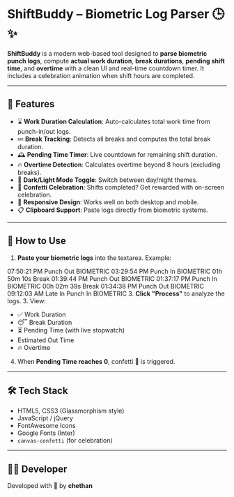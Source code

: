 # ShiftBuddy – Biometric Log Parser 🕒✨

**ShiftBuddy** is a modern web-based tool designed to **parse biometric punch logs**, compute **actual work duration**, **break durations**, **pending shift time**, and **overtime** with a clean UI and real-time countdown timer. It includes a celebration animation when shift hours are completed.

---

## 🔧 Features

- ⌛ **Work Duration Calculation**: Auto-calculates total work time from punch-in/out logs.
- 💤 **Break Tracking**: Detects all breaks and computes the total break duration.
- 🕰 **Pending Time Timer**: Live countdown for remaining shift duration.
- 🔥 **Overtime Detection**: Calculates overtime beyond 8 hours (excluding breaks).
- 🌙 **Dark/Light Mode Toggle**: Switch between day/night themes.
- 🎉 **Confetti Celebration**: Shifts completed? Get rewarded with on-screen celebration.
- 📱 **Responsive Design**: Works well on both desktop and mobile.
- 📋 **Clipboard Support**: Paste logs directly from biometric systems.

---

## 🚀 How to Use

1. **Paste your biometric logs** into the textarea. Example:

07:50:21 PM 
Punch Out BIOMETRIC 
03:29:54 PM
 Punch In BIOMETRIC 
01h 50m 10s Break 
01:39:44 PM 
Punch Out BIOMETRIC
01:37:17 PM
 Punch In BIOMETRIC
 00h 02m 39s Break
01:34:38 PM
 Punch Out BIOMETRIC 
09:12:03 AM Late In 
Punch In BIOMETRIC
3. **Click "Process"** to analyze the logs.
3. View:
- ✅ Work Duration
- 😴 Break Duration
- ⏳ Pending Time (with live stopwatch)
-    Estimated Out Time
- 🔥 Overtime

4. When **Pending Time reaches 0**, confetti 🎊 is triggered.

---

## 🛠 Tech Stack

- HTML5, CSS3 (Glassmorphism style)
- JavaScript / jQuery
- FontAwesome Icons
- Google Fonts (Inter)
- `canvas-confetti` (for celebration)


---

## 🙋‍♂️ Developer

Developed with 💙 by **chethan**

